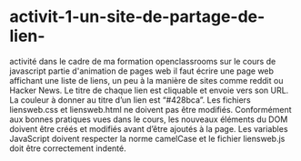 # activit-1-un-site-de-partage-de-lien-
activité dans le cadre de ma formation openclassrooms sur le cours de javascript partie d'animation de pages web il faut  écrire une page web affichant une liste de liens, un peu à la manière de sites comme reddit ou Hacker News. Le titre de chaque lien est cliquable et envoie vers son URL. La couleur à donner au titre d’un lien est “#428bca”. Les fichiers liensweb.css et liensweb.html ne doivent pas être modifiés. Conformément aux bonnes pratiques vues dans le cours, les nouveaux éléments du DOM doivent être créés et modifiés avant d’être ajoutés à la page. Les variables JavaScript doivent respecter la norme camelCase et le fichier liensweb.js doit être correctement indenté.
